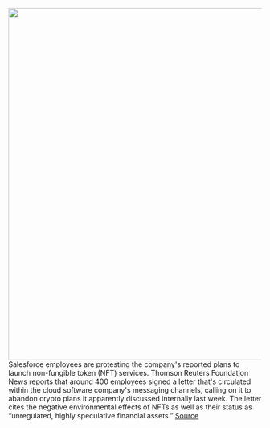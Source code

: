 <img src='https://cdn.vox-cdn.com/thumbor/QIyoSygFPmhnIO_hte94c1xRio4=/0x0:2040x1360/1200x800/filters:focal(857x517:1183x843)/cdn.vox-cdn.com/uploads/chorus_image/image/70526996/acastro_210329_1777_nft_0002.0.jpg' width='700px' /><br/>
Salesforce employees are protesting the company's reported plans to launch non-fungible token (NFT) services. Thomson Reuters Foundation News reports that around 400 employees signed a letter that's circulated within the cloud software company's messaging channels, calling on it to abandon crypto plans it apparently discussed internally last week. The letter cites the negative environmental effects of NFTs as well as their status as “unregulated, highly speculative financial assets.”
<a href='https://www.theverge.com/2022/2/18/22941223/salesforce-nft-cloud-employee-protest-open-letter'> Source <a/>